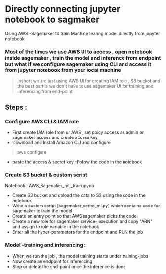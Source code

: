 # Directly connecting jupyter notebook to sagmaker 
Using AWS -Sagemaker to train Machine learing model directly from jupyter notebook

### Most of the times we use AWS UI to access , open notebook inside sagemaker , train the model and inference from endpoint but what if we configure sagemaker using CLI and access it from jupyter notebook from your local machine

>Inshort we are just using AWS UI for creating IAM role , S3 bucket and the best part is we don't have to use sagemaker UI for training and inferencing from end-point

## Steps : 

### Configure AWS CLI & IAM role

- First create IAM role from ur AWS , set poicy access as admin or sagemaker access and create access key
- Download and Install Amazon CLI and configure
> aws configure
- paste the access & secret key
-Follow the code in the notebook

### Create S3 bucket & custom script

Notebook :  AWS_Sagenaker_mL_train.ipynb

- Create S3 bucket and upload the data to S3 using the code in the notebook
- Write a custom script [sagemaker_script_ml.py] which contains code for sagemaker to train the model
- Create an entry point so that AWS sagemaker picks the code
- Create a new role for sagemaker service- execution and copy "ARN" and assign to role variable in the notebook
- Enter all the hyper-parameters for the endpoint and RUN the job

### Model -training and inferencing : 

- When we run the job , the model training starts under training-jobs
- Now create an endpoint for inferencing
- Stop or delete the end-point once the inference is done


